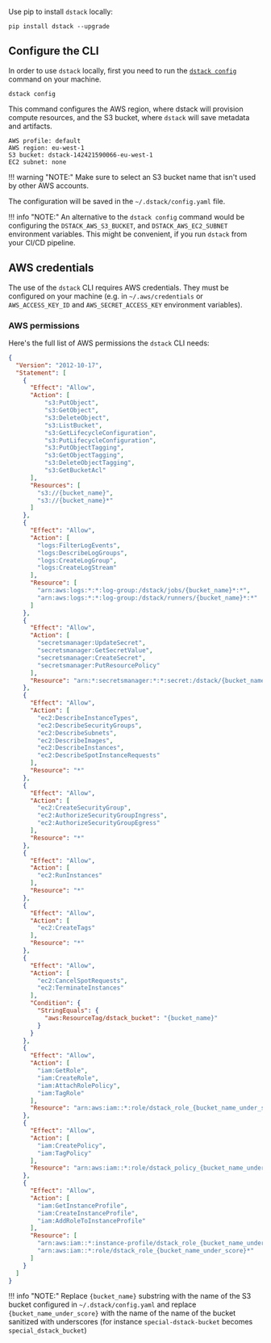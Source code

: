 Use pip to install `dstack` locally:

```shell
pip install dstack --upgrade
```

## Configure the CLI

In order to use `dstack` locally, first you need to run the [`dstack config`](reference/cli/config.md) command 
on your machine.

```shell
dstack config
```

This command configures the AWS region, where dstack will provision compute resources, and
the S3 bucket, where `dstack` will save metadata and artifacts.

```shell
AWS profile: default
AWS region: eu-west-1
S3 bucket: dstack-142421590066-eu-west-1
EC2 subnet: none
```

!!! warning "NOTE:"
    Make sure to select an S3 bucket name that isn't used by other AWS accounts.

The configuration will be saved in the `~/.dstack/config.yaml` file.

!!! info "NOTE:"
    An alternative to the `dstack config` command would be configuring the `DSTACK_AWS_S3_BUCKET`,
    and `DSTACK_AWS_EC2_SUBNET` environment variables.
    This might be convenient, if you run `dstack` from your CI/CD pipeline.

## AWS credentials

The use of the `dstack` CLI requires AWS credentials. They must be configured on your machine
(e.g. in `~/.aws/credentials` or `AWS_ACCESS_KEY_ID` and `AWS_SECRET_ACCESS_KEY` environment variables).

### AWS permissions

Here's the full list of AWS permissions the `dstack` CLI needs:

```json
{
  "Version": "2012-10-17",
  "Statement": [
    {
      "Effect": "Allow",
      "Action": [
          "s3:PutObject",
          "s3:GetObject",
          "s3:DeleteObject",
          "s3:ListBucket",
          "s3:GetLifecycleConfiguration",
          "s3:PutLifecycleConfiguration",
          "s3:PutObjectTagging",
          "s3:GetObjectTagging",
          "s3:DeleteObjectTagging",
          "s3:GetBucketAcl"
      ],
      "Resources": [
        "s3://{bucket_name}",
        "s3://{bucket_name}*"
      ]
    },
    {
      "Effect": "Allow",
      "Action": [
        "logs:FilterLogEvents",
        "logs:DescribeLogGroups",
        "logs:CreateLogGroup",
        "logs:CreateLogStream"
      ],
      "Resource": [
        "arn:aws:logs:*:*:log-group:/dstack/jobs/{bucket_name}*:*",
        "arn:aws:logs:*:*:log-group:/dstack/runners/{bucket_name}*:*"
      ]
    },
    {
      "Effect": "Allow",
      "Action": [
        "secretsmanager:UpdateSecret",
        "secretsmanager:GetSecretValue",
        "secretsmanager:CreateSecret",
        "secretsmanager:PutResourcePolicy"
      ],
      "Resource": "arn:*:secretsmanager:*:*:secret:/dstack/{bucket_name}/secrets/*"
    },
    {
      "Effect": "Allow",
      "Action": [
        "ec2:DescribeInstanceTypes",
        "ec2:DescribeSecurityGroups",
        "ec2:DescribeSubnets",
        "ec2:DescribeImages",
        "ec2:DescribeInstances",
        "ec2:DescribeSpotInstanceRequests"
      ],
      "Resource": "*"
    },
    {
      "Effect": "Allow",
      "Action": [
        "ec2:CreateSecurityGroup",
        "ec2:AuthorizeSecurityGroupIngress",
        "ec2:AuthorizeSecurityGroupEgress"
      ],
      "Resource": "*"
    },
    {
      "Effect": "Allow",
      "Action": [
        "ec2:RunInstances"
      ],
      "Resource": "*"
    },
    {
      "Effect": "Allow",
      "Action": [
        "ec2:CreateTags"
      ],
      "Resource": "*"
    },
    {
      "Effect": "Allow",
      "Action": [
        "ec2:CancelSpotRequests",
        "ec2:TerminateInstances"
      ],
      "Condition": {
        "StringEquals": {
          "aws:ResourceTag/dstack_bucket": "{bucket_name}"
        }
      }
    },
    {
      "Effect": "Allow",
      "Action": [
        "iam:GetRole",
        "iam:CreateRole",
        "iam:AttachRolePolicy",
        "iam:TagRole"
      ],
      "Resource": "arn:aws:iam::*:role/dstack_role_{bucket_name_under_score}*"
    },
    {
      "Effect": "Allow",
      "Action": [
        "iam:CreatePolicy",
        "iam:TagPolicy"
      ],
      "Resource": "arn:aws:iam::*:role/dstack_policy_{bucket_name_under_score}*"
    },
    {
      "Effect": "Allow",
      "Action": [
        "iam:GetInstanceProfile",
        "iam:CreateInstanceProfile",
        "iam:AddRoleToInstanceProfile"
      ],
      "Resource": [
        "arn:aws:iam::*:instance-profile/dstack_role_{bucket_name_under_score}*",
        "arn:aws:iam::*:role/dstack_role_{bucket_name_under_score}*"
      ]
    }
  ]
}
```

!!! info "NOTE:"
    Replace `{bucket_name}` substring with the name of the S3 bucket configured in `~/.dstack/config.yaml` and replace `{bucket_name_under_score}` with the name of the name of the bucket sanitized with underscores
    (for instance `special-dstack-bucket` becomes `special_dstack_bucket`)